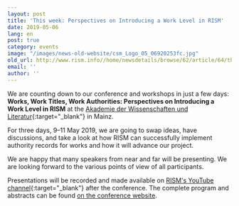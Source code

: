 ```yaml
---
layout: post
title: 'This week: Perspectives on Introducing a Work Level in RISM'
date: 2019-05-06
lang: en
post: true
category: events
image: "/images/news-old-website/csm_Logo_05_06920253fc.jpg"
old_url: http://www.rism.info//home/newsdetails/browse/62/article/64/this-week-perspectives-on-introducing-a-work-level-in-rism.html
email: ''
author: ''
---
```



We are counting down to our conference and workshops in just a few days: **Works, Work Titles, Work Authorities: Perspectives on Introducing a Work Level in RISM** at the [Akademie der Wissenschaften und Literatur](http://www.adwmainz.de/anfahrt.html){:target="_blank"} in Mainz.

For three days, 9–11 May 2019, we are going to swap ideas, have discussions, and take a look at how RISM can successfully implement authority records for works and how it will advance our project.

We are happy that many speakers from near and far will be presenting. We are looking forward to the various points of view of all participants.

Presentations will be recorded and made available on [RISM's YouTube channel](https://www.youtube.com/channel/UCWLRkiqVuq8BrYbCArubi_w){:target="_blank"} after the conference. The complete program and abstracts can be found [on the conference website](/publications/introducing-a-work-level-in-rism-2019.html).

<script type="text/javascript">var switchTo5x=true;</script><script type="text/javascript" src="http://w.sharethis.com/button/buttons.js"></script><script type="text/javascript">stLight.options({publisher: "9b601438-1ce1-49d8-bfd7-9cff5df54c17", doNotHash: false, doNotCopy: false, hashAddressBar: false});</script>